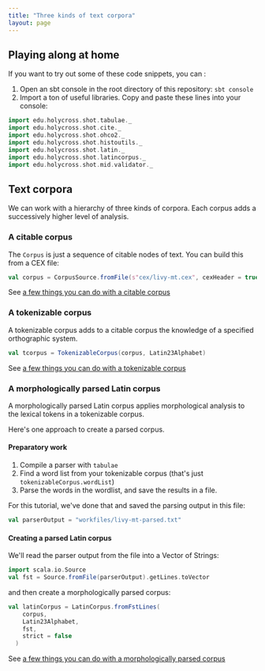 ```yaml
---
title: "Three kinds of text corpora"
layout: page
---
```


## Playing along at home

If you want to try out some of these code snippets, you can :

1.  Open an sbt console in the root directory of this repository:  `sbt console`
2. Import a ton of useful libraries.  Copy and paste these lines into your console:

```scala
import edu.holycross.shot.tabulae._
import edu.holycross.shot.cite._
import edu.holycross.shot.ohco2._
import edu.holycross.shot.histoutils._
import edu.holycross.shot.latin._
import edu.holycross.shot.latincorpus._
import edu.holycross.shot.mid.validator._
```


## Text corpora

We can work with a hierarchy of three kinds of corpora.  Each corpus adds a successively higher level of analysis.

### A citable corpus

The `Corpus` is just a sequence of citable nodes of text.  You can build this from a CEX file:

```scala
val corpus = CorpusSource.fromFile(s"cex/livy-mt.cex", cexHeader = true)
```

See [a few things you can do with a citable corpus](citableCorpus/)


### A tokenizable corpus

A tokenizable corpus adds to a citable corpus the knowledge of a specified orthographic system.

```scala
val tcorpus = TokenizableCorpus(corpus, Latin23Alphabet)
```

See [a few things you can do with a tokenizable corpus](tokenizableCorpus/)


### A morphologically parsed Latin corpus

A morphologically parsed Latin corpus applies morphological analysis to  the lexical tokens in a tokenizable corpus.

Here's one approach to create a parsed corpus.

#### Preparatory work

1. Compile a parser with `tabulae`
2.  Find a word list from your tokenizable corpus (that's just `tokenizableCorpus.wordList`)
3.  Parse the words in the wordlist, and save the results in a file.

For this tutorial, we've done that and saved the parsing output in this file:

```scala
val parserOutput = "workfiles/livy-mt-parsed.txt"
```


#### Creating a parsed Latin corpus

We'll read the parser output from the file into a Vector of Strings:

```scala
import scala.io.Source
val fst = Source.fromFile(parserOutput).getLines.toVector
```

and then create a morphologically parsed corpus:

```scala
val latinCorpus = LatinCorpus.fromFstLines(
    corpus,
    Latin23Alphabet,
    fst,
    strict = false
  )
```

See [a few things you can do with a morphologically parsed corpus](parsedCorpus/)
